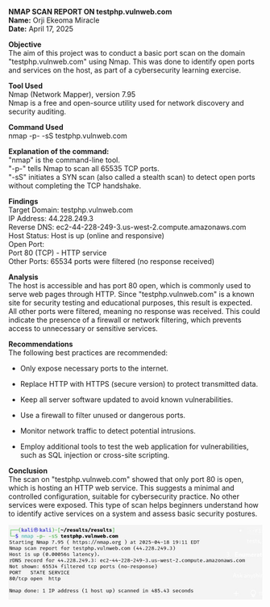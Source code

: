 **NMAP SCAN REPORT ON testphp.vulnweb.com**  
 **Name:** Orji Ekeoma Miracle  
 **Date:** April 17, 2025

**Objective**  
 The aim of this project was to conduct a basic port scan on the domain "testphp.vulnweb.com" using Nmap. This was done to identify open ports and services on the host, as part of a cybersecurity learning exercise.

**Tool Used**  
 Nmap (Network Mapper), version 7.95  
 Nmap is a free and open-source utility used for network discovery and security auditing.

**Command Used**  
 nmap \-p- \-sS testphp.vulnweb.com

**Explanation of the command:**  
 "nmap" is the command-line tool.  
 "-p-" tells Nmap to scan all 65535 TCP ports.  
 "-sS" initiates a SYN scan (also called a stealth scan) to detect open ports without completing the TCP handshake.

**Findings**  
 Target Domain: testphp.vulnweb.com  
 IP Address: 44.228.249.3  
 Reverse DNS: ec2-44-228-249-3.us-west-2.compute.amazonaws.com  
 Host Status: Host is up (online and responsive)  
 Open Port:  
 Port 80 (TCP) \- HTTP service  
 Other Ports: 65534 ports were filtered (no response received)

**Analysis**  
 The host is accessible and has port 80 open, which is commonly used to serve web pages through HTTP. Since "testphp.vulnweb.com" is a known site for security testing and educational purposes, this result is expected.  
 All other ports were filtered, meaning no response was received. This could indicate the presence of a firewall or network filtering, which prevents access to unnecessary or sensitive services.

**Recommendations**  
 The following best practices are recommended:

* Only expose necessary ports to the internet.

* Replace HTTP with HTTPS (secure version) to protect transmitted data.

* Keep all server software updated to avoid known vulnerabilities.

* Use a firewall to filter unused or dangerous ports.

* Monitor network traffic to detect potential intrusions.

* Employ additional tools to test the web application for vulnerabilities, such as SQL injection or cross-site scripting.

**Conclusion**  
 The scan on "testphp.vulnweb.com" showed that only port 80 is open, which is hosting an HTTP web service. This suggests a minimal and controlled configuration, suitable for cybersecurity practice. No other services were exposed. This type of scan helps beginners understand how to identify active services on a system and assess basic security postures.

![Nnam Vulnerability Scan](https://raw.githubusercontent.com/orjimiracle/Cybersecurity/main/images/Nmap%20vulnerability%20scan.jpg)

